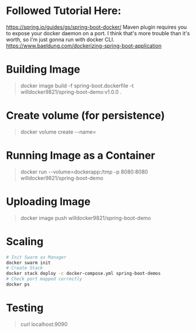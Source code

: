 # Followed Tutorial Here:
https://spring.io/guides/gs/spring-boot-docker/
Maven plugin requires you to expose your docker daemon on a port. I think that's more trouble than it's worth, so I'm just gonna run with docker CLI.
https://www.baeldung.com/dockerizing-spring-boot-application

# Building Image
> docker image build -f spring-boot.dockerfile -t willdocker9821/spring-boot-demo:v1.0.0 .

# Create volume (for persistence)
> docker volume create --name=

# Running Image as a Container
> docker run --volume=dockerapp:/tmp -p 8080:8080 willdocker9821/spring-boot-demo

# Uploading Image
> docker image push willdocker9821/spring-boot-demo

# Scaling
```bash
# Init Swarm as Manager
docker swarm init
# Create Stack
docker stack deploy -c docker-compose.yml spring-boot-demos
# Check port mapped correctly
docker ps
```

# Testing
> curl localhost:9090